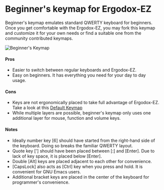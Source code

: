 # Beginner's keymap for Ergodox-EZ
Beginner's keymap emulates standard QWERTY keyboard for beginners. Once you get comfortable with the Ergodox-EZ, you may fork this keymap and customize it for your own needs or find a suitable one from the community contributed keymaps. 

![Beginner's Keymap](https://i.imgur.com/dAIocc8.png)

#### Pros
* Easier to switch between regular keyboards and Ergodox-EZ.
* Easy on beginners. It has everything you need for your day to day usage.

#### Cons
* Keys are not ergonomically placed to take full advantage of Ergodox-EZ. Take a look at this [Default Keymap](https://github.com/qmk/qmk_firmware/blob/master/keyboards/ergodox/keymaps/default/readme.md)
* While multiple layers are possible, beginner's keymap only uses one additional layer for mouse, function and volume keys.

#### Notes
* Ideally number key [6] should have started from the right-hand side of the keyboard. Doing so breaks the familiar QWERTY layout.
* Quote key ['] should have been placed between [:] and [Enter]. Due to lack of key space, it is placed below [Enter].
* Double [Alt] keys are placed adjacent to each other for convenience.
* [CapsLock] also acts as [Ctrl] key when you press and hold. It is convenient for GNU Emacs users.
* Additional bracket keys are placed in the center of the keyboard for programmer's convenience.


